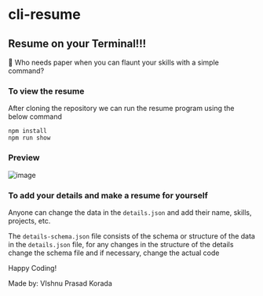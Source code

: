 # cli-resume
## Resume on your Terminal!!!
🤖 Who needs paper when you can flaunt your skills with a simple command?

### To view the resume 
After cloning the repository we can run the resume program using the below command 

```shell
npm install
npm run show
```

### Preview
![image](https://github.com/vishnuprasad2004/cli-resume/assets/116942066/a43439c8-ed9f-41e4-bc30-68b3dddbc2b0)


### To add your details and make a resume for yourself
Anyone can change the data in the ```details.json``` and add their name, skills, projects, etc.

The ```details-schema.json``` file consists of the schema or structure of the data in the ```details.json``` file, for any changes in the structure of the details change the schema file and if necessary, change the actual code

Happy Coding!

Made by: VIshnu Prasad Korada
